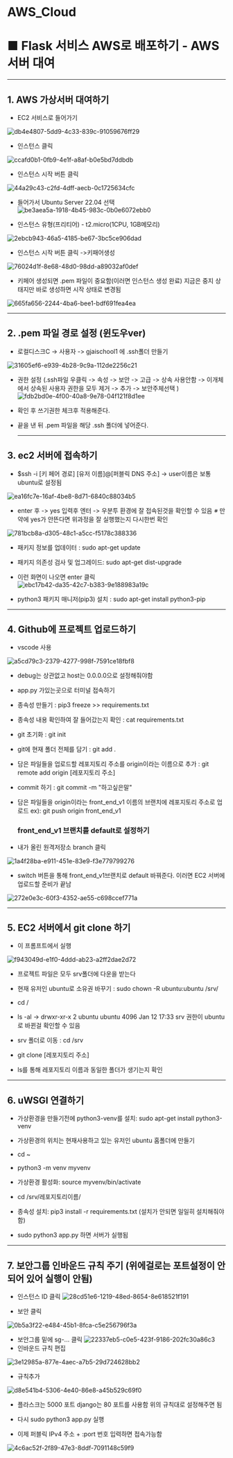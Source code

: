 # AWS_Cloud
# ■ Flask 서비스 AWS로 배포하기 - AWS 서버 대여

---

## 1. AWS 가상서버 대여하기

- EC2 서비스로 들어가기 
  
  

 ![db4e4807-5dd9-4c33-839c-91059676ff29](https://github.com/Technician-for-AI-Speech-Service/AI_Modeling/assets/112459716/f9c105b2-ff3e-48a5-8770-c15a1ab72a29)




- 인스턴스 클릭
  
  

![ccafd0b1-0fb9-4e1f-a8af-b0e5bd7ddbdb](https://github.com/Technician-for-AI-Speech-Service/AI_Modeling/assets/112459716/b86413a4-926b-4119-b23e-6c472a87167a)



- 인스턴스 시작 버튼 클릭 
  
  

![44a29c43-c2fd-4dff-aecb-0c1725634cfc](https://github.com/Technician-for-AI-Speech-Service/AI_Modeling/assets/112459716/f4cc68d9-eb45-494f-bb25-268debfd3d4f)

- 들어가서 Ubuntu Server 22.04 선택
![be3aea5a-1918-4b45-983c-0b0e6072ebb0](https://github.com/Technician-for-AI-Speech-Service/AI_Modeling/assets/112459716/d8b851e4-4b94-42ad-bcfe-b6ef0d29ecf5)
  
  

- 인스턴스 유형(프리티어) - t2.micro(1CPU, 1GB메모리)
  
  

![2ebcb943-46a5-4185-be67-3bc5ce906dad](https://github.com/Technician-for-AI-Speech-Service/AI_Modeling/assets/112459716/7288860b-6ca5-4d72-b191-e38e21c2df4f)



- 인스턴스 시작 버튼 클릭 ->키패어생성
  
  

![76024d1f-8e68-48d0-98dd-a89032af0def](https://github.com/Technician-for-AI-Speech-Service/AI_Modeling/assets/112459716/d048ea48-ea9b-4785-a2cd-bf944957f3e0)




- 키페어 생성되면 .pem 파일이 중요함(이러면 인스턴스 생성 완료) 지금은 중지 상태지만 바로 생성하면 시작 상태로 변경됨
  
  

![665fa656-2244-4ba6-bee1-bdf691fea4ea](https://github.com/Technician-for-AI-Speech-Service/AI_Modeling/assets/112459716/44fa9a28-50a6-4f64-b9ef-b0c10479a2f1)

---

## 2. .pem 파일 경로 설정 (윈도우ver)

- 로컬디스크C -> 사용자 -> gjaischool1 에 .ssh폴더 만들기

![31605ef6-e939-4b28-9c9a-112de2256c21](https://github.com/Technician-for-AI-Speech-Service/AI_Modeling/assets/112459716/561dee92-3037-45db-ae19-f4359e5adbe6)



- 권한 설정 (.ssh파일 우클릭 -> 속성 -> 보안 -> 고급 -> 상속 사용안함 -> 이개체에서 상속된 사용자 권한을 모두 제거 -> 추가 -> 보안주체선택 )
![fdb2bd0e-4f00-40a8-9e78-04f121f8d1ee](https://github.com/Technician-for-AI-Speech-Service/AI_Modeling/assets/112459716/416f3239-ec0f-4875-8a99-6c0b009e4568)

- 확인 후 쓰기권한 체크후 적용해준다.

- 끝을 낸 뒤 .pem 파일을 해당 .ssh 폴더에 넣어준다.
  
  --- 

## 3. ec2 서버에 접속하기

- $ssh -i [키 페어 경로] [유저 이름]@[퍼블릭 DNS 주소]  -> user이름은 보통 ubuntu로 설정됨 

![ea16fc7e-16af-4be8-8d71-6840c88034b5](https://github.com/Technician-for-AI-Speech-Service/AI_Modeling/assets/112459716/06147ddd-0e0b-4c70-a70a-4486f2ec5b0b)



- enter 후 -> yes 입력후 엔터 -> 우분투 환경에 잘 접속된것을 확인할 수 있음 *※* 만약에 yes가 안뜬다면  위과정을 잘 실행했는지 다시한번 확인
  
  

![781bcb8a-d305-48c1-a5cc-f5178c388336](https://github.com/Technician-for-AI-Speech-Service/AI_Modeling/assets/112459716/0655231a-73af-4aa7-b333-7070488a56da)

- 패키지 정보를 업데이터 : sudo apt-get update

- 패키지 의존성 검사 및 업그레이드: sudo apt-get dist-upgrade

- 이런 화면이 나오면 enter 클릭
![ebc17b42-da35-42c7-b383-9e188983a19c](https://github.com/Technician-for-AI-Speech-Service/AI_Modeling/assets/112459716/e71db781-9ca3-49aa-900a-b39e7c90ad14)

- python3 패키지 매니저(pip3) 설치 : sudo apt-get install python3-pip

---

## 4. Github에 프로젝트 업로드하기

- vscode 사용 
  
![a5cd79c3-2379-4277-998f-7591ce18fbf8](https://github.com/Technician-for-AI-Speech-Service/AI_Modeling/assets/112459716/1501f5df-56ca-446e-857f-1097e00f8419)


- debug는 상관없고 host는 0.0.0.0으로 설정해줘야함 

- app.py 가있는곳으로 터미널 접속하기 

- 종속성 만들기 : pip3 freeze >> requirements.txt

- 종속성 내용 확인하여 잘 들어갔는지 확인 : cat requirements.txt

- git 초기화 : git init 

- git에 현재 폴더 전체를 담기 : git add .

- 담은 파일들을 업로드할 레포지토리 주소를 origin이라는 이름으로 추가 : git remote add origin [레포지토리 주소]

- commit 하기 : git commit -m "하고싶은말"

- 담은 파일들을 origin이라는  front_end_v1 이름의 브랜치에 레포지토리 주소로 업로드 ex):  git push origin front_end_v1
  
  ### front_end_v1 브랜치를 default로 설정하기

- 내가 올린 원격저장소 branch 클릭

![1a4f28ba-e911-451e-83e9-f3e779799276](https://github.com/Technician-for-AI-Speech-Service/AI_Modeling/assets/112459716/e6b5b597-9435-4bf4-87cf-74c098838a20)

- switch 버튼을 통해 front_end_v1브랜치로 default 바꿔준다. 이러면 EC2 서버에 업로드할 준비가 끝남
  
  

![272e0e3c-60f3-4352-ae55-c698ccef771a](https://github.com/Technician-for-AI-Speech-Service/AI_Modeling/assets/112459716/a2c78855-cdac-4dfc-b34e-52cc5ae0c952)

---

## 5. EC2 서버에서 git clone 하기

- 이 프롬프트에서 실행

![f943049d-e1f0-4ddd-ab23-a2ff2dae2d72](https://github.com/Technician-for-AI-Speech-Service/AI_Modeling/assets/112459716/1706d4cf-7ebc-4b30-aee5-e5a4075cb944)


- 프로젝트 파일은 모두 srv폴더에 다운을 받는다 

- 현재 유저인 ubuntu로 소유권 바꾸기 : sudo chown -R ubuntu:ubuntu /srv/

- cd /

- ls -al -> drwxr-xr-x 2 ubuntu ubuntu 4096 Jan 12 17:33 srv 권한이 ubuntu로 바뀐걸 확인할 수 있음

- srv 폴더로 이동 : cd /srv

- git clone [레포지토리 주소]

- ls를 통해 레포지토리 이름과 동일한 폴더가 생기는지 확인 

---

## 6. uWSGI 연결하기

- 가상환경을 만들기전에 python3-venv를 설치: sudo apt-get install python3-venv

- 가상환경의 위치는 현재사용하고 있는 유저인 ubuntu 홈폴더에 만들기

- cd ~

- python3 -m venv myvenv

- 가상환경 활성화: source myvenv/bin/activate

- cd /srv/레포지토리이름/

- 종속성 설치: pip3 install -r requirements.txt (설치가 안되면 일일히 설치해줘야함)

- sudo python3 app.py 하면 서버가 실행됨 

---

## 7. 보안그룹 인바운드 규칙 주기 (위에걸로는 포트설정이 안되어 있어 실행이 안됨)

- 인스턴스 ID 클릭
![28cd51e6-1219-48ed-8654-8e618521f191](https://github.com/Technician-for-AI-Speech-Service/AI_Modeling/assets/112459716/251147a9-ae94-4924-8a40-f33a6495b70b)


- 보안 클릭

![0b5a3f22-e484-45b1-8fca-c5e256796f3a](https://github.com/Technician-for-AI-Speech-Service/AI_Modeling/assets/112459716/187b0ab2-564f-408b-a59a-d7ba15c231ab)


- 보안그룹 밑에 sg-... 클릭
![22337eb5-c0e5-423f-9186-202fc30a86c3](https://github.com/Technician-for-AI-Speech-Service/AI_Modeling/assets/112459716/4597310f-3815-43f7-a4e4-47ab51bcafd5)
- 인바운드 규칙 편집 

![3e12985a-877e-4aec-a7b5-29d724628bb2](https://github.com/Technician-for-AI-Speech-Service/AI_Modeling/assets/112459716/e1bcb842-94f5-4257-8666-2c9236d9823a)


- 규칙추가

![d8e541b4-5306-4e40-86e8-a45b529c69f0](https://github.com/Technician-for-AI-Speech-Service/AI_Modeling/assets/112459716/c81bcae8-d117-4d2e-80ad-701beb60dbc3)

- 플라스크는 5000 포트 django는 80 포트를 사용함 위의 규칙대로 설정해주면 됨

- 다시 sudo python3 app.py 실행 

- 이제 퍼블릭 IPv4 주소 + :port 번호 입력하면 접속가능함 

![4c6ac52f-2f89-47e3-8ddf-7091148c59f9](https://github.com/Technician-for-AI-Speech-Service/AI_Modeling/assets/112459716/ac36689d-ab79-40b3-9724-b9ab4f5fc55c)
